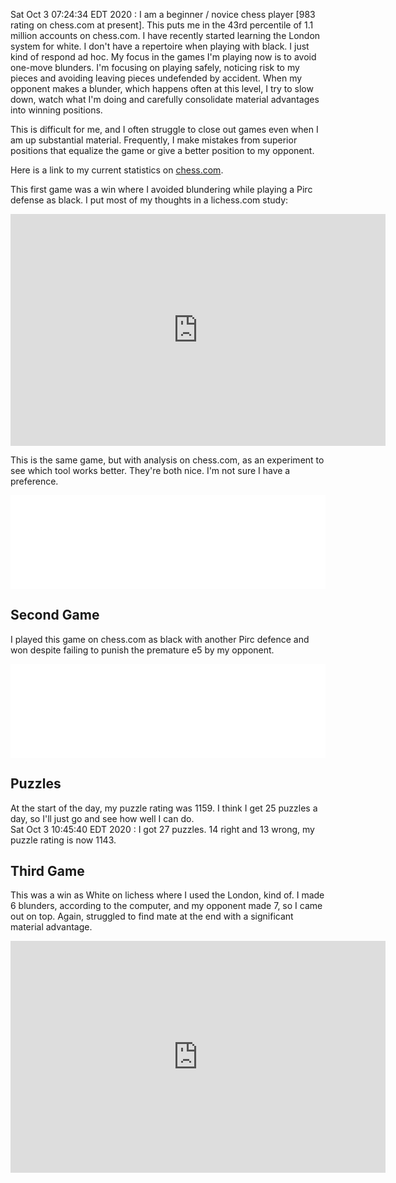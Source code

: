 Sat Oct  3 07:24:34 EDT 2020 : I am a beginner / novice chess player [983 rating on chess.com at present].  This puts me in the 43rd percentile of 1.1 million accounts on chess.com. I have recently started learning the London system for white. I don't have a repertoire when playing with black. I just kind of respond ad hoc. My focus in the games I'm playing now is to avoid one-move blunders. I'm focusing on playing safely, noticing risk to my pieces and avoiding leaving pieces undefended by accident. When my opponent makes a blunder, which happens often at this level, I try to slow down, watch what I'm doing and carefully consolidate material advantages into winning positions.  

This is difficult for me, and I often struggle to close out games even when I am up substantial material. Frequently, I make mistakes from superior positions that equalize the game or give a better position to my opponent.  

Here is a link to my current statistics on [chess.com](https://www.chess.com/stats/live/rapid/rm_bryan).

This first game was a win where I avoided blundering while playing a Pirc defense as black. I put most of my thoughts in a lichess.com study:

<iframe width=600 height=371 src="https://lichess.org/study/embed/aQ4BsxZX/5qFpvqOJ#18" frameborder=0></iframe>

This is the same game, but with analysis on chess.com, as an experiment to see which tool works better. They're both nice. I'm not sure I have a preference.

<iframe id="7077562" allowtransparency="true" frameborder="0" style="width:100%;border:none;" src="//www.chess.com/emboard?id=7077562"></iframe><script>window.addEventListener("message",e=>{e['data']&&"7077562"===e['data']['id']&&document.getElementById(`${e['data']['id']}`)&&(document.getElementById(`${e['data']['id']}`).style.height=`${e['data']['frameHeight']+30}px`)});</script>

## Second Game
I played this game on chess.com as black with another Pirc defence and won despite failing to punish the premature e5 by my opponent.

<iframe id="7077692" allowtransparency="true" frameborder="0" style="width:100%;border:none;" src="//www.chess.com/emboard?id=7077692"></iframe><script>window.addEventListener("message",e=>{e['data']&&"7077692"===e['data']['id']&&document.getElementById(`${e['data']['id']}`)&&(document.getElementById(`${e['data']['id']}`).style.height=`${e['data']['frameHeight']+30}px`)});</script>

## Puzzles
At the start of the day, my puzzle rating was 1159. I think I get 25 puzzles a day, so I'll just go and see how well I can do.  
Sat Oct  3 10:45:40 EDT 2020 : I got 27 puzzles. 14 right and 13 wrong, my puzzle rating is now 1143.

## Third Game
This was a win as White on lichess where I used the London, kind of. I made 6 blunders, according to the computer, and my opponent made 7, so I came out on top. Again, struggled to find mate at the end with a significant material advantage.  

<iframe width=600 height=371 src="https://lichess.org/study/embed/aQ4BsxZX/4BWIX3PP" frameborder=0></iframe>